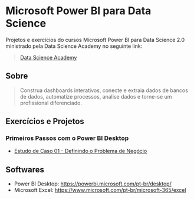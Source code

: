 ﻿
# Microsoft Power BI para Data Science

Projetos e exercícios do cursos Microsoft Power BI para Data Science 2.0 ministrado pela Data Science Academy no seguinte link:

> [Data Science Academy](https://www.datascienceacademy.com.br/home)

## Sobre

> Construa dashboards interativos, conecte e extraia dados de bancos de dados, automatize processos, analise dados e torne-se um profissional diferenciado.


## Exercícios e Projetos

### Primeiros Passos com o Power BI Desktop

- [Estudo de Caso 01 - Definindo o Problema de Negócio](https://github.com/GersonBhrener/PowerBI-DSA/tree/master/Cap02/estudo_caso_01)

## Softwares

- Power BI Desktop: https://powerbi.microsoft.com/pt-br/desktop/
- Microsoft Excel: https://www.microsoft.com/pt-br/microsoft-365/excel

